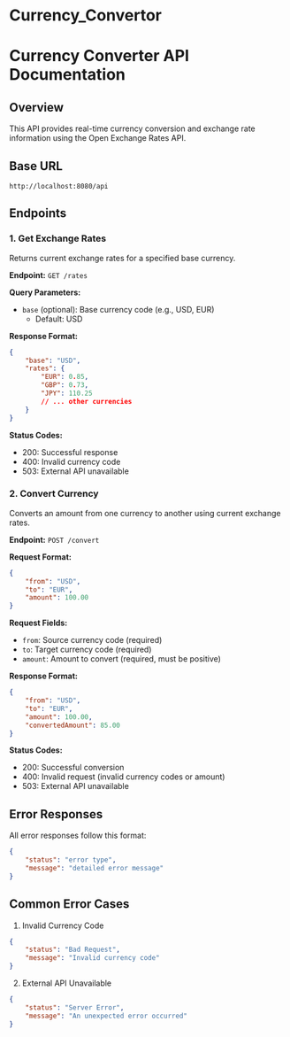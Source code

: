 # Currency_Convertor

# Currency Converter API Documentation

## Overview
This API provides real-time currency conversion and exchange rate information using the Open Exchange Rates API.

## Base URL
```
http://localhost:8080/api
```

## Endpoints

### 1. Get Exchange Rates
Returns current exchange rates for a specified base currency.

**Endpoint:** `GET /rates`

**Query Parameters:**
- `base` (optional): Base currency code (e.g., USD, EUR)
  - Default: USD

**Response Format:**
```json
{
    "base": "USD",
    "rates": {
        "EUR": 0.85,
        "GBP": 0.73,
        "JPY": 110.25
        // ... other currencies
    }
}
```

**Status Codes:**
- 200: Successful response
- 400: Invalid currency code
- 503: External API unavailable

### 2. Convert Currency
Converts an amount from one currency to another using current exchange rates.

**Endpoint:** `POST /convert`

**Request Format:**
```json
{
    "from": "USD",
    "to": "EUR",
    "amount": 100.00
}
```

**Request Fields:**
- `from`: Source currency code (required)
- `to`: Target currency code (required)
- `amount`: Amount to convert (required, must be positive)

**Response Format:**
```json
{
    "from": "USD",
    "to": "EUR",
    "amount": 100.00,
    "convertedAmount": 85.00
}
```

**Status Codes:**
- 200: Successful conversion
- 400: Invalid request (invalid currency codes or amount)
- 503: External API unavailable

## Error Responses
All error responses follow this format:
```json
{
    "status": "error type",
    "message": "detailed error message"
}
```

## Common Error Cases
1. Invalid Currency Code
```json
{
    "status": "Bad Request",
    "message": "Invalid currency code"
}
```

2. External API Unavailable
```json
{
    "status": "Server Error",
    "message": "An unexpected error occurred"
}
```
